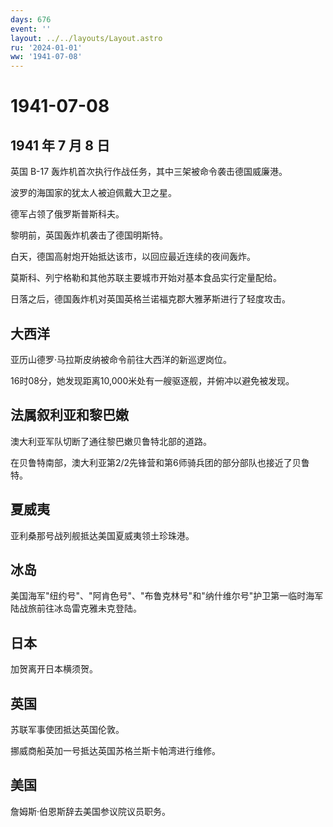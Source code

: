 ```yaml
---
days: 676
event: ''
layout: ../../layouts/Layout.astro
ru: '2024-01-01'
ww: '1941-07-08'
---
```


# 1941-07-08

## 1941 年 7 月 8 日

英国 B-17 轰炸机首次执行作战任务，其中三架被命令袭击德国威廉港。

波罗的海国家的犹太人被迫佩戴大卫之星。

德军占领了俄罗斯普斯科夫。

黎明前，英国轰炸机袭击了德国明斯特。

白天，德国高射炮开始抵达该市，以回应最近连续的夜间轰炸。

莫斯科、列宁格勒和其他苏联主要城市开始对基本食品实行定量配给。

日落之后，德国轰炸机对英国英格兰诺福克郡大雅茅斯进行了轻度攻击。

## 大西洋

亚历山德罗·马拉斯皮纳被命令前往大西洋的新巡逻岗位。

16时08分，她发现距离10,000米处有一艘驱逐舰，并俯冲以避免被发现。

## 法属叙利亚和黎巴嫩

澳大利亚军队切断了通往黎巴嫩贝鲁特北部的道路。

在贝鲁特南部，澳大利亚第2/2先锋营和第6师骑兵团的部分部队也接近了贝鲁特。

## 夏威夷

亚利桑那号战列舰抵达美国夏威夷领土珍珠港。

## 冰岛

美国海军"纽约号"、"阿肯色号"、"布鲁克林号"和"纳什维尔号"护卫第一临时海军陆战旅前往冰岛雷克雅未克登陆。

## 日本

加贺离开日本横须贺。

## 英国

苏联军事使团抵达英国伦敦。

挪威商船英加一号抵达英国苏格兰斯卡帕湾进行维修。

## 美国

詹姆斯·伯恩斯辞去美国参议院议员职务。